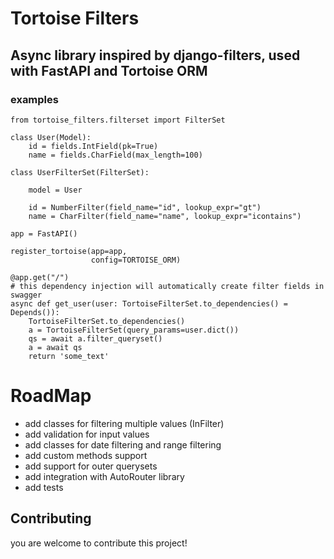 # Tortoise Filters

## Async library inspired by django-filters, used with FastAPI and Tortoise ORM

### examples

```
from tortoise_filters.filterset import FilterSet

class User(Model):
    id = fields.IntField(pk=True)
    name = fields.CharField(max_length=100)

class UserFilterSet(FilterSet): 
    
    model = User

    id = NumberFilter(field_name="id", lookup_expr="gt")
    name = CharFilter(field_name="name", lookup_expr="icontains")
    
app = FastAPI()

register_tortoise(app=app,
                  config=TORTOISE_ORM)

@app.get("/")
# this dependency injection will automatically create filter fields in swagger
async def get_user(user: TortoiseFilterSet.to_dependencies() = Depends()):
    TortoiseFilterSet.to_dependencies()
    a = TortoiseFilterSet(query_params=user.dict())
    qs = await a.filter_queryset()
    a = await qs
    return 'some_text'
 ```

# RoadMap
- add classes for filtering multiple values (InFilter)
- add validation for input values
- add classes for date filtering and range filtering
- add custom methods support
- add support for outer querysets
- add integration with AutoRouter library
- add tests
## Contributing
you are welcome to contribute this project!